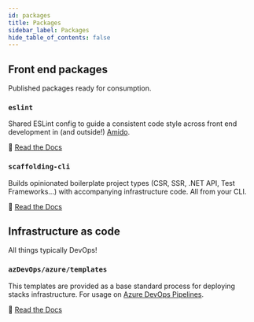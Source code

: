 ```yaml
---
id: packages
title: Packages
sidebar_label: Packages
hide_table_of_contents: false
---
```



## Front end packages

Published packages ready for consumption.

### `eslint`

Shared ESLint config to guide a consistent code style across front end development in (and outside!) [Amido](https://amido.com).

📖 [Read the Docs](https://github.com/amido/stacks-webapp-template/blob/master/packages/eslint-config/README.md)

### `scaffolding-cli`

Builds opinionated boilerplate project types (CSR, SSR, .NET API, Test Frameworks...) with accompanying infrastructure code. All from your CLI.

📖 [Read the Docs](https://github.com/amido/stacks-webapp-template/blob/master/packages/scaffolding-cli/README.md)

## Infrastructure as code

All things typically DevOps!

### `azDevOps/azure/templates`

This templates are provided as a base standard process for deploying stacks infrastructure. For usage on [Azure DevOps Pipelines](https://azure.microsoft.com/en-gb/services/devops/pipelines/).

📖 [Read the Docs](https://github.com/amido/stacks-pipeline-templates/blob/master/README.md)
